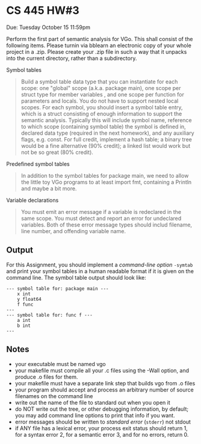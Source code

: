 # CS 445 HW#3

Due: Tuesday October 15 11:59pm

Perform the first part of semantic analysis for VGo. This shall consist of the following items. Please turnin via bblearn an electronic copy of your whole project in a .zip. Please create your .zip file in such a way that it unpacks into the current directory, rather than a subdirectory.

Symbol tables

> Build a symbol table data type that you can instantiate for each scope: one "global" scope (a.k.a. package main), one scope per struct type for member variables , and one scope per function for parameters and locals. You do not have to support nested local scopes. For each symbol, you should insert a symbol table entry, which is a struct consisting of enough information to support the semantic analysis. Typically this will include symbol name, reference to which scope (containing symbol table) the symbol is defined in, declared data type (required in the next homework), and any auxiliary flags, e.g. const. For full credit, implement a hash table; a binary tree would be a fine alternative (90% credit); a linked list would work but not be so great (80% credit).

Predefined symbol tables

> In addition to the symbol tables for package main, we need to allow the little toy VGo programs to at least import fmt, containing a Println and maybe a bit more.

Variable declarations

> You must emit an error message if a variable is redeclared in the same scope. You must detect and report an error for undeclared variables. Both of these error message types should includ filename, line number, and offending variable name.

## Output

For this Assignment, you should implement a _command-line option_ `-symtab` and print your symbol tables in a human readable format if it is given on the command line. The symbol table output should look like:

```
--- symbol table for: package main ---
    x int
    y float64
    f func
---
--- symbol table for: func f ---
    a int
    b int
---
```
## Notes

*   your executable must be named vgo
*   your makefile must compile all your .c files using the -Wall option, and produce .o files for them.
*   your makefile must have a separate link step that builds vgo from .o files
*   your program should accept and process an arbitrary number of source filenames on the command line
*   write out the name of the file to standard out when you open it
*   do NOT write out the tree, or other debugging information, by default; you may add command line options to print that info if you want.
*   error messages should be written to _standard error_ (`stderr`) not stdout
*   if ANY file has a lexical error, your process exit status should return 1, for a syntax error 2, for a semantic error 3, and for no errors, return 0.